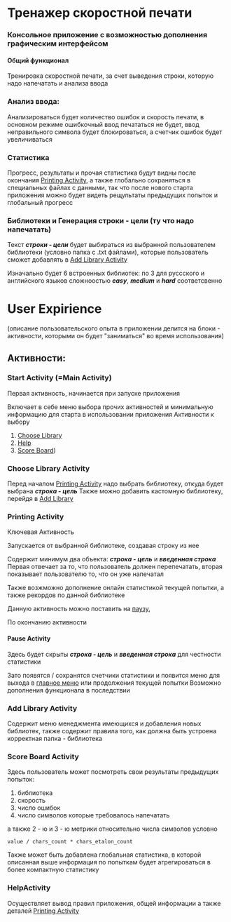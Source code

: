 # Тренажер скоростной печати 

### Консольное приложение с возможностью дополнения графическим интерфейсом

#### Общий функционал
Тренировка скоростной печати, за счет выведения строки, которую надо напечатать и анализа ввода


### Анализ ввода:
Анализироваться будет количество ошибок и скорость печати,
в основном режиме ошибкочный ввод печататься не будет, 
ввод неправильного символа будет блокироваться, а счетчик ошибок будет увеличиваться

### Статистика 
Прогресс, результаты и прочая статистика будут видны после окончания [Printing Activity](#printing-activity), 
а также глобально сохраняться
в специальных файлах с данными, так что после нового старта приложения можно будет видеть рещультаты предыдущих 
попыток и глобальный прогресс


### Библиотеки и Генерация строки - цели (ту что надо напечатать) 
Текст **_строки - цели_** будет выбираться из выбранной пользователем библиотеки (условно папка с .txt файлами), которые пользователь
сможет добавлять в 
[Add Library Activity](#add-library-activity)

Изначально будет 6 встроенных библиотек: по 3 для руссского и английского языков
сложноостью **_easy_**, **_medium_** и **_hard_** соответсвенно


# User Expirience
(описание пользовательского опыта в приложении делится на блоки - активности, которыми он будет "заниматься"
во время использования)

## Активности:


### Start Activity (=Main Activity)
Первая активность, начинается при запуске приложения

Включает в себе меню выбора прочих активностей и минимальную информацию для старта в использовании приложения
Активности к выбору

1) [Choose Library](#choose-library-activity)
2) [Help](#helpactivity)
3) [Score Board](#score-board-activity))

### Choose Library Activity
Перед началом [Printing Activity](#printing-activity) надо выбрать библиотеку, откуда будет выбрана **_строка - цель_** 
Также можно добавить кастомную библиотеку, перейдя в [Add Library](#add-library-activity)

### Printing Activity
Ключевая Активность

Запускается от выбранной библиотеке, создавая строку из нее

Содержит минимум два объекта: **_строка - цель_** и **_введенная строка_**
Первая отвечает за то, что пользователь должен перепечатать, вторая показывает пользователю то, что он уже напечатал

Также возжможно дополнение онлайн статистикой текущей попытки, а также рекордов по данной библиотеке

Данную активность можно поставить на [паузу](#pause-activity), 

По окончанию активности 
#### Pause Activity
Здесь будет скрыты **_строка - цель_** и **_введенная строка_** для честности статистики

Зато появятся / сохранятся счетчики статистики и
появится меню для выхода в [главное меню](#start-activity-main-activity) или продолжения текущей попытки
Возможно дополнения функционала в последствии

### Add Library Activity
Содержит меню менеджмента имеющихся и добавления новых библиотек, также содержит правила того, как 
должна быть устроена корректная папка - библиотека

### Score Board Activity
Здесь пользователь может посмотреть свои результаты предыдущих попыток: 

1) библиотека
2) скорость
3) число ошибок 
4) число символов которые требовалось напечатать 

а также 2 - ю и 3 - ю метрики относительно числа символов 
условно 


    value / chars_count * chars_etalon_count  
Также может быть добавлена глобальная статистика, в которой описанная выше 
информация по попыткам будет агрегироваться в более компактную статистику

### HelpActivity
Осуществляет вывод правил приложения, общей информации а также деталей [Printing Activity](#printing-activity)



